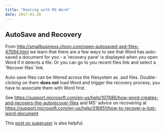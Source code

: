 ```yaml
---
title: "Dealing with MS Word"
date: 2017-01-20
---
```

## AutoSave and Recovery ##

From <http://smallbusiness.chron.com/open-autosaved-asd-files-47094.html> we learn that there are a few
ways to see that Word has auto-saved a document for you - a 'recovery pane' is displayed when you open Word if
it detects a file. Or you can go to you recent files link and select a 'Recover files' link.

Auto-save files can be littered across the filesystem as .asd files. Double-clicking on them **does not** load
Word and trigger the recovery process, you have to associate them with Word first.

See <https://support.microsoft.com/en-us/help/107686/how-word-creates-and-recovers-the-autorecover-files> and
MS' advice on recovering at <https://support.microsoft.com/en-us/help/316951/how-to-recover-a-lost-word-document>

This [post on superuser](http://superuser.com/questions/896865/cant-open-asd-file) is also helpful.
